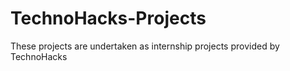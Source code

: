 # TechnoHacks-Projects
These projects are undertaken as internship projects provided by TechnoHacks
